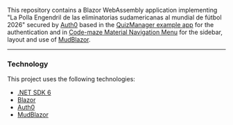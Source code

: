 This repository contains a Blazor WebAssembly application implementing "La Polla Engendril de las eliminatorias sudamericanas al mundial de fútbol 2026" secured by [Auth0](https://auth0.com/) based in the [QuizManager example app](https://auth0.com/blog/securing-blazor-webassembly-apps/) for the authentication and in [Code-maze Material Navigation Menu](https://code-maze.com/creating-blazor-material-navigation-menu/) for the sidebar, layout and use of [MudBlazor](https://www.mudblazor.com/).

---
### Technology

This project uses the following technologies:

- [.NET SDK 6](https://dotnet.microsoft.com/download/dotnet-core/6.0)
- [Blazor](https://dotnet.microsoft.com/apps/aspnet/web-apps/blazor)
- [Auth0](https://auth0.com/)
- [MudBlazor](https://www.mudblazor.com/)
